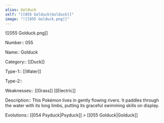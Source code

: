 ```yaml
---
alias: Golduck
self: "[[055 Golduck|Golduck]]"
image: "![[055 Golduck.png]]"
---
```


![[055 Golduck.png]]


Number:: 055

Name:: Golduck

Category:: [[Duck]]

Type-1:: [[Water]]

Type-2::

Weaknesses:: [[Grass]] [[Electric]]

Description:: This Pokémon lives in gently flowing rivers. It paddles through the water with its long limbs, putting its graceful swimming skills on display.

Evolutions:: [[054 Psyduck|Psyduck]] > [[055 Golduck|Golduck]]